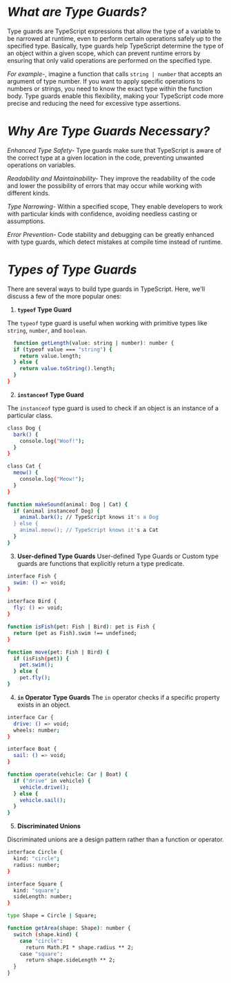 
# *What are Type Guards?*
Type guards are TypeScript expressions that allow the type of a variable to be narrowed at runtime, even to perform certain operations safely up to the specified type. Basically, type guards help TypeScript determine the type of an object within a given scope, which can prevent runtime errors by ensuring that only valid operations are performed on the specified type.

*For example-*, imagine a function that calls `string | number` that accepts an argument of type number. If you want to apply specific operations to numbers or strings, you need to know the exact type within the function body. Type guards enable this flexibility, making your TypeScript code more precise and reducing the need for excessive type assertions.


# *Why Are Type Guards Necessary?*
*Enhanced Type Safety-* Type guards make sure that TypeScript is aware of the correct type at a given location in the code, preventing unwanted operations on variables.

*Readability and Maintainability-* They improve the readability of the code and lower the possibility of errors that may occur while working with different kinds.

*Type Narrowing-* Within a specified scope, They enable developers to work with particular kinds with confidence, avoiding needless casting or assumptions.

*Error Prevention-* Code stability and debugging can be greatly enhanced with type guards, which detect mistakes at compile time instead of runtime.


# *Types of Type Guards*
There are several ways to build type guards in TypeScript. Here, we'll discuss a few of the more popular ones:

1. **`typeof` Type Guard**

The `typeof` type guard is useful when working with primitive types like `string`, `number`, and `boolean`. 

```bash
  function getLength(value: string | number): number {
  if (typeof value === "string") {
    return value.length; 
  } else {
    return value.toString().length; 
  }
}
```

2. **`instanceof` Type Guard**

The `instanceof` type guard is used to check if an object is an instance of a particular class. 

```bash
class Dog {
  bark() {
    console.log("Woof!");
  }
}

class Cat {
  meow() {
    console.log("Meow!");
  }
}

function makeSound(animal: Dog | Cat) {
  if (animal instanceof Dog) {
    animal.bark(); // TypeScript knows it's a Dog
  } else {
    animal.meow(); // TypeScript knows it's a Cat
  }
}
```

3. **User-defined Type Guards**
User-defined Type Guards or Custom type guards are functions that explicitly return a type predicate.

```bash
interface Fish {
  swim: () => void;
}

interface Bird {
  fly: () => void;
}

function isFish(pet: Fish | Bird): pet is Fish {
  return (pet as Fish).swim !== undefined;
}

function move(pet: Fish | Bird) {
  if (isFish(pet)) {
    pet.swim(); 
  } else {
    pet.fly(); 
}
```

4. **`in` Operator Type Guards**
The `in` operator checks if a specific property exists in an object. 

```bash
interface Car {
  drive: () => void;
  wheels: number;
}

interface Boat {
  sail: () => void;
}

function operate(vehicle: Car | Boat) {
  if ("drive" in vehicle) {
    vehicle.drive(); 
  } else {
    vehicle.sail(); 
  }
}
```

5. **Discriminated Unions**

Discriminated unions are a design pattern rather than a function or operator. 

```bash
interface Circle {
  kind: "circle";
  radius: number;
}

interface Square {
  kind: "square";
  sideLength: number;
}

type Shape = Circle | Square;

function getArea(shape: Shape): number {
  switch (shape.kind) {
    case "circle":
      return Math.PI * shape.radius ** 2;
    case "square":
      return shape.sideLength ** 2;
  }
}
```
